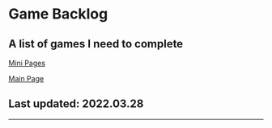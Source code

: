 # Game Backlog
## A list of games I need to complete

[Mini Pages](/mini/index.md)

[Main Page](https://home.oscie.net)

## Last updated: 2022.03.28

---